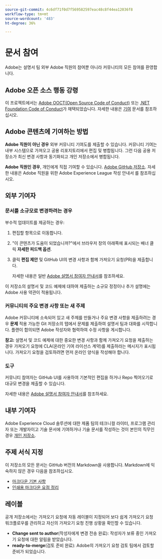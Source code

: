 ```yaml
---
source-git-commit: 4c6df71f0d7f569582597eac48c8f44ea12036f8
workflow-type: tm+mt
source-wordcount: '483'
ht-degree: 36%

---
```

# 문서 참여

Adobe는 설명서 팀 외부 Adobe 직원의 참여뿐 아니라 커뮤니티의 모든 참여를 환영합니다.

## Adobe 오픈 소스 행동 강령

이 프로젝트에서는 [Adobe OOCT(Open Source Code of Conduct)](code-of-conduct.md) 또는 [.NET Foundation Code of Conduct](https://dotnetfoundation.org/code-of-conduct)가 채택되었습니다. 자세한 내용은 [기여](contributing.md) 문서를 참조하십시오.

## Adobe 콘텐츠에 기여하는 방법

**Adobe 직원이 아닌 경우** 외부 커뮤니티 기여도를 제출할 수 있습니다. 커뮤니티 기여는 내부 시스템으로 가져오고 공용 리포지토리에서 편집 및 병합됩니다. 그런 다음 공용 저장소가 최신 변경 사항과 동기화되고 개인 저장소에서 병합됩니다.

**Adobe 직원인 경우**, 개인에게 직접 기여할 수 있습니다. [Adobe GitHub 저장소](https://git.corp.adobe.com/AdobeDocs/). 자세한 내용은 Adobe 직원을 위한 Adobe Experience League 작성 안내서 를 참조하십시오.

## 외부 기여자

### 문서를 소규모로 변경하려는 경우

부수적 업데이트를 제공하는 경우:

1. 편집할 항목으로 이동합니다.
1. &quot;이 콘텐츠가 도움이 되었습니까?&quot;에서 브라우저 창의 아래쪽에 표시되는 배너 클릭 **자세한 피드백 옵션**.
1. 클릭 **편집 제안** 및 GitHub UI의 변경 사항과 함께 가져오기 요청(PR)을 제출합니다.

   자세한 내용은 일반 [Adobe 설명서 참여자 안내서](https://experienceleague.adobe.com/docs/contributor/contributor-guide/introduction.html?lang=ko)를 참조하세요.

이 저장소의 설명서 및 코드 예제에 대하여 제출하는 소규모 정정이나 추가 설명에는 Adobe 사용 약관이 적용됩니다.

### 커뮤니티의 주요 변경 사항 또는 새 주제

Adobe 커뮤니티에 소속되어 있고 새 주제를 만들거나 주요 변경 사항을 제출하려는 경우 **문제** 적용 가능한 Git 저장소의 탭에서 문제를 제출하여 설명서 팀과 대화를 시작합니다. 플랜이 합의되면 Adobe 작성자와 협력하여 수정 사항을 게시합니다.

**참고:** 설명서 및 코드 예제에 대한 중요한 변경 사항과 함께 가져오기 요청을 제출하는 경우 가져오기 요청에 CLA(온라인 기여 라이선스 계약)를 제출하라는 메시지가 표시됩니다. 가져오기 요청을 검토하려면 먼저 온라인 양식을 작성해야 합니다.

### 도구

커뮤니티 참여자는 GitHub UI를 사용하여 기본적인 편집을 하거나 Repo 찍어오기로 대규모 변경을 제출할 수 있습니다.

자세한 내용은 [Adobe 설명서 참여자 안내서](https://experienceleague.adobe.com/docs/contributor/contributor-guide/introduction.html?lang=ko)를 참조하세요.

## 내부 기여자

Adobe Experience Cloud 솔루션에 대한 제품 팀의 테크니컬 라이터, 프로그램 관리자 또는 개발자이고 기술 문서에 기여하거나 기술 문서를 작성하는 것이 본인의 직무인 경우 [개인 저장소](https://git.corp.adobe.com/AdobeDocs).

## 주제 서식 지정

이 저장소의 모든 문서는 GitHub 버전의 Markdown을 사용합니다. Markdown에 익숙하지 않은 경우 다음을 참조하십시오.

* [마크다운 기본 사항](https://docs.github.com/ko/get-started/writing-on-github/getting-started-with-writing-and-formatting-on-github)
* [인쇄용 마크다운 요점 정리](https://guides.github.com/pdfs/markdown-cheatsheet-online.pdf)

## 레이블

공개 저장소에서는 가져오기 요청에 자동 레이블이 지정되어 보다 쉽게 가져오기 요청 워크플로우를 관리하고 자신의 가져오기 요청 진행 상황을 확인할 수 있습니다.

* **Change sent to author**(작성자에게 변경 전송 완료): 작성자가 보류 중인 가져오기 요청에 대한 알림을 받았습니다.
* **ready-to-merge**(검토 준비 완료): Adobe의 가져오기 요청 검토 팀에서 검토할 준비가 되었습니다.

